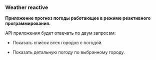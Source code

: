 ### Weather reactive

**Приложение прогноз погоды работающее в режиме реактивного программирования.**

API приложения будет отвечать по двум запросам:

* Показать список всех городов с погодой.

* Показать детальную погоду по выбранному городу.